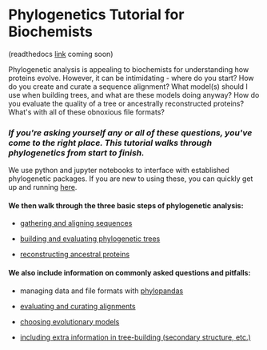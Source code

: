 # Phylogenetics Tutorial for Biochemists

(readthedocs [link]() coming soon)

Phylogenetic analysis is appealing to biochemists for understanding how proteins evolve. However, it can be intimidating - where do you start? How do you create and curate a sequence alignment? What model(s) should I use when building trees, and what are these models doing anyway? How do you evaluate the quality of a tree or ancestrally reconstructed proteins? What's with all of these obnoxious file formats?



### *If you're asking yourself any or all of these questions, you've come to the right place. This tutorial walks through phylogenetics from start to finish.*



We use python and jupyter notebooks to interface with established phylogenetic packages. If you are new to using these, you can quickly get up and running [here](https://python-for-scientists.readthedocs.io/en/latest/).


#### We then walk through the three basic steps of phylogenetic analysis:

- [gathering and aligning sequences]()

- [building and evaluating phylogenetic trees]()

- [reconstructing ancestral proteins]()



#### We also include information on commonly asked questions and pitfalls:

- managing data and file formats with [phylopandas](https://github.com/Zsailer/phylopandas)

- [evaluating and curating alignments]()

- [choosing evolutionary models]()

- [including extra information in tree-building (secondary structure, etc.)]()

